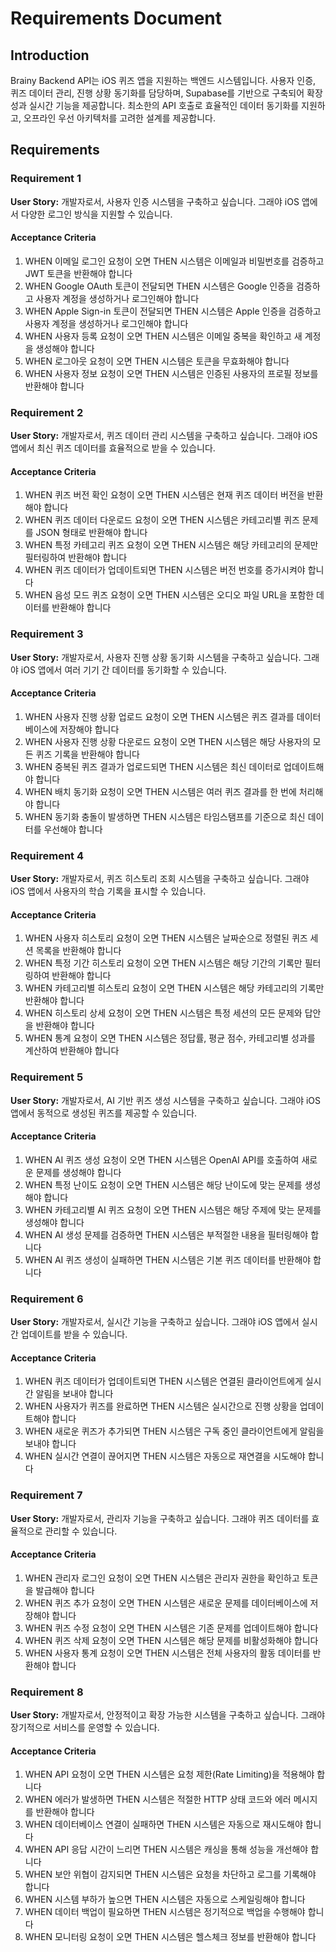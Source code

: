# Requirements Document

## Introduction

Brainy Backend API는 iOS 퀴즈 앱을 지원하는 백엔드 시스템입니다. 사용자 인증, 퀴즈 데이터 관리, 진행 상황 동기화를 담당하며, Supabase를 기반으로 구축되어 확장성과 실시간 기능을 제공합니다. 최소한의 API 호출로 효율적인 데이터 동기화를 지원하고, 오프라인 우선 아키텍처를 고려한 설계를 제공합니다.

## Requirements

### Requirement 1

**User Story:** 개발자로서, 사용자 인증 시스템을 구축하고 싶습니다. 그래야 iOS 앱에서 다양한 로그인 방식을 지원할 수 있습니다.

#### Acceptance Criteria

1. WHEN 이메일 로그인 요청이 오면 THEN 시스템은 이메일과 비밀번호를 검증하고 JWT 토큰을 반환해야 합니다
2. WHEN Google OAuth 토큰이 전달되면 THEN 시스템은 Google 인증을 검증하고 사용자 계정을 생성하거나 로그인해야 합니다
3. WHEN Apple Sign-in 토큰이 전달되면 THEN 시스템은 Apple 인증을 검증하고 사용자 계정을 생성하거나 로그인해야 합니다
4. WHEN 사용자 등록 요청이 오면 THEN 시스템은 이메일 중복을 확인하고 새 계정을 생성해야 합니다
5. WHEN 로그아웃 요청이 오면 THEN 시스템은 토큰을 무효화해야 합니다
6. WHEN 사용자 정보 요청이 오면 THEN 시스템은 인증된 사용자의 프로필 정보를 반환해야 합니다

### Requirement 2

**User Story:** 개발자로서, 퀴즈 데이터 관리 시스템을 구축하고 싶습니다. 그래야 iOS 앱에서 최신 퀴즈 데이터를 효율적으로 받을 수 있습니다.

#### Acceptance Criteria

1. WHEN 퀴즈 버전 확인 요청이 오면 THEN 시스템은 현재 퀴즈 데이터 버전을 반환해야 합니다
2. WHEN 퀴즈 데이터 다운로드 요청이 오면 THEN 시스템은 카테고리별 퀴즈 문제를 JSON 형태로 반환해야 합니다
3. WHEN 특정 카테고리 퀴즈 요청이 오면 THEN 시스템은 해당 카테고리의 문제만 필터링하여 반환해야 합니다
4. WHEN 퀴즈 데이터가 업데이트되면 THEN 시스템은 버전 번호를 증가시켜야 합니다
5. WHEN 음성 모드 퀴즈 요청이 오면 THEN 시스템은 오디오 파일 URL을 포함한 데이터를 반환해야 합니다

### Requirement 3

**User Story:** 개발자로서, 사용자 진행 상황 동기화 시스템을 구축하고 싶습니다. 그래야 iOS 앱에서 여러 기기 간 데이터를 동기화할 수 있습니다.

#### Acceptance Criteria

1. WHEN 사용자 진행 상황 업로드 요청이 오면 THEN 시스템은 퀴즈 결과를 데이터베이스에 저장해야 합니다
2. WHEN 사용자 진행 상황 다운로드 요청이 오면 THEN 시스템은 해당 사용자의 모든 퀴즈 기록을 반환해야 합니다
3. WHEN 중복된 퀴즈 결과가 업로드되면 THEN 시스템은 최신 데이터로 업데이트해야 합니다
4. WHEN 배치 동기화 요청이 오면 THEN 시스템은 여러 퀴즈 결과를 한 번에 처리해야 합니다
5. WHEN 동기화 충돌이 발생하면 THEN 시스템은 타임스탬프를 기준으로 최신 데이터를 우선해야 합니다

### Requirement 4

**User Story:** 개발자로서, 퀴즈 히스토리 조회 시스템을 구축하고 싶습니다. 그래야 iOS 앱에서 사용자의 학습 기록을 표시할 수 있습니다.

#### Acceptance Criteria

1. WHEN 사용자 히스토리 요청이 오면 THEN 시스템은 날짜순으로 정렬된 퀴즈 세션 목록을 반환해야 합니다
2. WHEN 특정 기간 히스토리 요청이 오면 THEN 시스템은 해당 기간의 기록만 필터링하여 반환해야 합니다
3. WHEN 카테고리별 히스토리 요청이 오면 THEN 시스템은 해당 카테고리의 기록만 반환해야 합니다
4. WHEN 히스토리 상세 요청이 오면 THEN 시스템은 특정 세션의 모든 문제와 답안을 반환해야 합니다
5. WHEN 통계 요청이 오면 THEN 시스템은 정답률, 평균 점수, 카테고리별 성과를 계산하여 반환해야 합니다

### Requirement 5

**User Story:** 개발자로서, AI 기반 퀴즈 생성 시스템을 구축하고 싶습니다. 그래야 iOS 앱에서 동적으로 생성된 퀴즈를 제공할 수 있습니다.

#### Acceptance Criteria

1. WHEN AI 퀴즈 생성 요청이 오면 THEN 시스템은 OpenAI API를 호출하여 새로운 문제를 생성해야 합니다
2. WHEN 특정 난이도 요청이 오면 THEN 시스템은 해당 난이도에 맞는 문제를 생성해야 합니다
3. WHEN 카테고리별 AI 퀴즈 요청이 오면 THEN 시스템은 해당 주제에 맞는 문제를 생성해야 합니다
4. WHEN AI 생성 문제를 검증하면 THEN 시스템은 부적절한 내용을 필터링해야 합니다
5. WHEN AI 퀴즈 생성이 실패하면 THEN 시스템은 기본 퀴즈 데이터를 반환해야 합니다

### Requirement 6

**User Story:** 개발자로서, 실시간 기능을 구축하고 싶습니다. 그래야 iOS 앱에서 실시간 업데이트를 받을 수 있습니다.

#### Acceptance Criteria

1. WHEN 퀴즈 데이터가 업데이트되면 THEN 시스템은 연결된 클라이언트에게 실시간 알림을 보내야 합니다
2. WHEN 사용자가 퀴즈를 완료하면 THEN 시스템은 실시간으로 진행 상황을 업데이트해야 합니다
3. WHEN 새로운 퀴즈가 추가되면 THEN 시스템은 구독 중인 클라이언트에게 알림을 보내야 합니다
4. WHEN 실시간 연결이 끊어지면 THEN 시스템은 자동으로 재연결을 시도해야 합니다

### Requirement 7

**User Story:** 개발자로서, 관리자 기능을 구축하고 싶습니다. 그래야 퀴즈 데이터를 효율적으로 관리할 수 있습니다.

#### Acceptance Criteria

1. WHEN 관리자 로그인 요청이 오면 THEN 시스템은 관리자 권한을 확인하고 토큰을 발급해야 합니다
2. WHEN 퀴즈 추가 요청이 오면 THEN 시스템은 새로운 문제를 데이터베이스에 저장해야 합니다
3. WHEN 퀴즈 수정 요청이 오면 THEN 시스템은 기존 문제를 업데이트해야 합니다
4. WHEN 퀴즈 삭제 요청이 오면 THEN 시스템은 해당 문제를 비활성화해야 합니다
5. WHEN 사용자 통계 요청이 오면 THEN 시스템은 전체 사용자의 활동 데이터를 반환해야 합니다

### Requirement 8

**User Story:** 개발자로서, 안정적이고 확장 가능한 시스템을 구축하고 싶습니다. 그래야 장기적으로 서비스를 운영할 수 있습니다.

#### Acceptance Criteria

1. WHEN API 요청이 오면 THEN 시스템은 요청 제한(Rate Limiting)을 적용해야 합니다
2. WHEN 에러가 발생하면 THEN 시스템은 적절한 HTTP 상태 코드와 에러 메시지를 반환해야 합니다
3. WHEN 데이터베이스 연결이 실패하면 THEN 시스템은 자동으로 재시도해야 합니다
4. WHEN API 응답 시간이 느리면 THEN 시스템은 캐싱을 통해 성능을 개선해야 합니다
5. WHEN 보안 위협이 감지되면 THEN 시스템은 요청을 차단하고 로그를 기록해야 합니다
6. WHEN 시스템 부하가 높으면 THEN 시스템은 자동으로 스케일링해야 합니다
7. WHEN 데이터 백업이 필요하면 THEN 시스템은 정기적으로 백업을 수행해야 합니다
8. WHEN 모니터링 요청이 오면 THEN 시스템은 헬스체크 정보를 반환해야 합니다